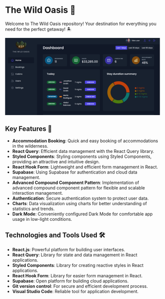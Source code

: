 # The Wild Oasis 🌴

Welcome to The Wild Oasis repository! Your destination for everything you need for the perfect getaway! 🏝️

  ![Travel List Screenshot](./public/the-wild-oasis.png )


## Key Features 🌟

- **Accommodation Booking**: Quick and easy booking of accommodations in the wilderness.
- **React Query**: Efficient data management with the React Query library.
- **Styled Components**: Styling components using Styled Components, providing an attractive and intuitive design.
- **React Hook Form**: Lightweight and efficient form management in React.
- **Supabase**: Using Supabase for authentication and cloud data management.
- **Advanced Compound Component Pattern**: Implementation of advanced compound component pattern for flexible and scalable interaction management.
- **Authentication**: Secure authentication system to protect user data.
- **Charts**: Data visualization using charts for better understanding of statistics and trends.
- **Dark Mode**: Conveniently configured Dark Mode for comfortable app usage in low-light conditions.

## Technologies and Tools Used 🛠️

- **React.js**: Powerful platform for building user interfaces.
- **React Query**: Library for state and data management in React applications.
- **Styled Components**: Library for creating reactive styles in React applications.
- **React Hook Form**: Library for easier form management in React.
- **Supabase**: Open platform for building cloud applications.
- **Git version control**: For secure and efficient development process.
- **Visual Studio Code**: Reliable tool for application development.
